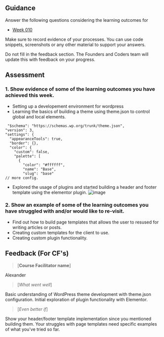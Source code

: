 ## Guidance
Answer the following questions considering the learning outcomes for
- [Week 010](https://learn.foundersandcoders.com/course/syllabus/developer/week10-project05-DOTNET-intro/learning-outcomes/)

Make sure to record evidence of your processes. You can use code snippets, screenshots or any other material to support your answers.

Do not fill in the feedback section. The Founders and Coders team will update this with feedback on your progress.

## Assessment
 ### 1. Show evidence of some of the learning outcomes you have achieved this week.
 - Setting up a developement environment for wordpress
 - Learning the basics of building a theme using theme.json to control global and local elements.

  ```
   "$schema": "https://schemas.wp.org/trunk/theme.json",
  "version": 3,
  "settings": {
    "appearanceTools": true,
    "border": {},
    "color": {
      "custom": false,
      "palette": [
        {
          "color": "#ffffff",
          "name": "Base",
          "slug": "base"
  // more config.
   ```
 - Explored the usage of plugins and started building a header and footer template using the elementor plugin.
   ![image](https://github.com/user-attachments/assets/1e698694-8676-4724-a514-57569885e7d2)


 ### 2. Show an example of some of the learning outcomes you have struggled with and/or would like to re-visit.
- Find out how to build page templates that allows the user to resused for writing articles or posts.
- Creating custom templates for the client to use.
- Creating custom plugin functionality.

## Feedback (For CF's)
> [**Course Facilitator name**]

Alexander

> [*What went well*]

Basic understanding of WordPress theme development with theme.json configuration. Initial exploration of plugin functionality with Elementor.

> [*Even better if*]

Show your header/footer template implementation since you mentioned building them. Your struggles with page templates need specific examples of what you've tried so far.
